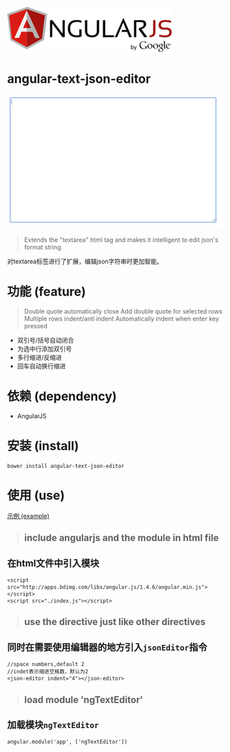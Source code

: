 ![logo](/angularjs.png)  

# angular-text-json-editor
![gif](/show.gif)

>Extends the "textarea" html tag and makes it intelligent to edit json's format string.

对textarea标签进行了扩展，编辑json字符串时更加智能。

# 功能 (feature)
> Double quote automatically close
> Add double quote for selected rows
> Multiple rows indent/anti indent
> Automatically indent when enter key pressed

* 双引号/括号自动闭合
* 为选中行添加双引号
* 多行缩进/反缩进
* 回车自动换行缩进

# 依赖 (dependency)
* AngularJS

# 安装 (install)
`bower install angular-text-json-editor`

# 使用 (use)
[示例 (example)](/example.html)

>## include angularjs and the module in html file
## 在html文件中引入模块   

    <script src="http://apps.bdimg.com/libs/angular.js/1.4.6/angular.min.js"></script>
    <script src="./index.js"></script>

>## use the directive just like other directives
## 同时在需要使用编辑器的地方引入`jsonEditor`指令  

    //space numbers,default 2
    //indet表示缩进空格数，默认为2  
    <json-editor indent="4"></json-editor>

>## load module 'ngTextEditor'
## 加载模块`ngTextEditor`  

    angular.module('app', ['ngTextEditor'])
